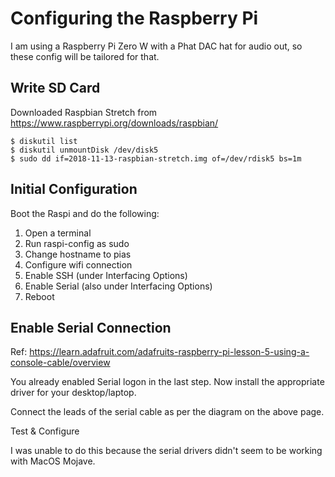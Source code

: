 # Configuring the Raspberry Pi

I am using a Raspberry Pi Zero W with a Phat DAC hat for audio out, so these config will be tailored for that.

## Write SD Card

Downloaded Raspbian Stretch from https://www.raspberrypi.org/downloads/raspbian/

    $ diskutil list
    $ diskutil unmountDisk /dev/disk5
    $ sudo dd if=2018-11-13-raspbian-stretch.img of=/dev/rdisk5 bs=1m

## Initial Configuration

Boot the Raspi and do the following:

1. Open a terminal
1. Run raspi-config as sudo
1. Change hostname to pias
1. Configure wifi connection
1. Enable SSH (under Interfacing Options)
1. Enable Serial (also under Interfacing Options)
1. Reboot

## Enable Serial Connection

Ref: https://learn.adafruit.com/adafruits-raspberry-pi-lesson-5-using-a-console-cable/overview

You already enabled Serial logon in the last step. Now install the appropriate driver for your desktop/laptop.

Connect the leads of the serial cable as per the diagram on the above page.

Test & Configure

I was unable to do this because the serial drivers didn't seem to be working with MacOS Mojave.

